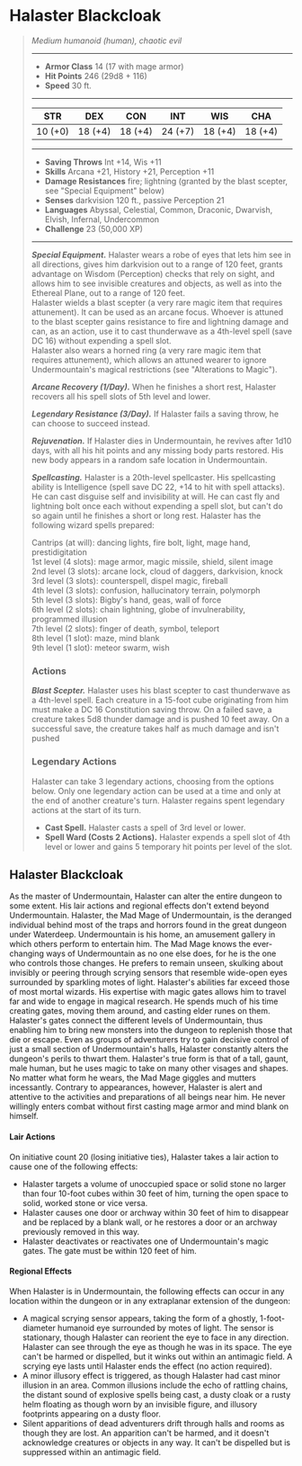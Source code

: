# Halaster Blackcloak
>*Medium humanoid (human), chaotic evil*
>___
>- **Armor Class** 14 (17 with mage armor)
>- **Hit Points** 246 (29d8 + 116)
>- **Speed** 30 ft.
>___
>|STR|DEX|CON|INT|WIS|CHA|
>|:---:|:---:|:---:|:---:|:---:|:---:|
>|10 (+0)|18 (+4)|18 (+4)|24 (+7)|18 (+4)|18 (+4)|
>___
>- **Saving Throws** Int +14, Wis +11
>- **Skills** Arcana +21, History +21, Perception +11
>- **Damage Resistances** fire; lightning (granted by the blast scepter, see "Special Equipment" below)
>- **Senses** darkvision 120 ft., passive Perception 21
>- **Languages** Abyssal, Celestial, Common, Draconic, Dwarvish, Elvish, Infernal, Undercommon
>- **Challenge** 23 (50,000 XP)
>___
>***Special Equipment.*** Halaster wears a robe of eyes that lets him see in all directions, gives him darkvision out to a range of 120 feet, grants advantage on Wisdom (Perception) checks that rely on sight, and allows him to see invisible creatures and objects, as well as into the Ethereal Plane, out to a range of 120 feet.  
>Halaster wields a blast scepter (a very rare magic item that requires attunement). It can be used as an arcane focus. Whoever is attuned to the blast scepter gains resistance to fire and lightning damage and can, as an action, use it to cast thunderwave as a 4th-level spell (save DC 16) without expending a spell slot.  
>Halaster also wears a horned ring (a very rare magic item that requires attunement), which allows an attuned wearer to ignore Undermountain's magical restrictions (see "Alterations to Magic").  
>
>***Arcane Recovery (1/Day).*** When he finishes a short rest, Halaster recovers all his spell slots of 5th level and lower.  
>
>***Legendary Resistance (3/Day).*** If Halaster fails a saving throw, he can choose to succeed instead.  
>
>***Rejuvenation.*** If Halaster dies in Undermountain, he revives after 1d10 days, with all his hit points and any missing body parts restored. His new body appears in a random safe location in Undermountain.  
>
>***Spellcasting.*** Halaster is a 20th-level spellcaster. His spellcasting ability is Intelligence (spell save DC 22, +14 to hit with spell attacks). He can cast disguise self and invisibility at will. He can cast fly and lightning bolt once each without expending a spell slot, but can't do so again until he finishes a short or long rest. Halaster has the following wizard spells prepared:  
>
>Cantrips (at will): dancing lights, fire bolt, light, mage hand, prestidigitation  
>1st level (4 slots): mage armor, magic missile, shield, silent image  
>2nd level (3 slots): arcane lock, cloud of daggers, darkvision, knock  
>3rd level (3 slots): counterspell, dispel magic, fireball  
>4th level (3 slots): confusion, hallucinatory terrain, polymorph  
>5th level (3 slots): Bigby's hand, geas, wall of force  
>6th level (2 slots): chain lightning, globe of invulnerability, programmed illusion  
>7th level (2 slots): finger of death, symbol, teleport  
>8th level (1 slot): maze, mind blank  
>9th level (1 slot): meteor swarm, wish  
>
>### Actions
>***Blast Scepter.*** Halaster uses his blast scepter to cast thunderwave as a 4th-level spell. Each creature in a 15-foot cube originating from him must make a DC 16 Constitution saving throw. On a failed save, a creature takes 5d8 thunder damage and is pushed 10 feet away. On a successful save, the creature takes half as much damage and isn't pushed  
>
>### Legendary Actions
>Halaster can take 3 legendary actions, choosing from the options below. Only one legendary action can be used at a time and only at the end of another creature's turn. Halaster regains spent legendary actions at the start of its turn.
>
>- **Cast Spell.** Halaster casts a spell of 3rd level or lower.
>- **Spell Ward (Costs 2 Actions).** Halaster expends a spell slot of 4th level or lower and gains 5 temporary hit points per level of the slot.
## Halaster Blackcloak
As the master of Undermountain, Halaster can alter the entire dungeon to some extent. His lair actions and regional effects don't extend beyond Undermountain.
Halaster, the Mad Mage of Undermountain, is the deranged individual behind most of the traps and horrors found in the great dungeon under Waterdeep. Undermountain is his home, an amusement gallery in which others perform to entertain him.
The Mad Mage knows the ever-changing ways of Undermountain as no one else does, for he is the one who controls those changes. He prefers to remain unseen, skulking about invisibly or peering through scrying sensors that resemble wide-open eyes surrounded by sparkling motes of light.
Halaster's abilities far exceed those of most mortal wizards. His expertise with magic gates allows him to travel far and wide to engage in magical research. He spends much of his time creating gates, moving them around, and casting elder runes on them. Halaster's gates connect the different levels of Undermountain, thus enabling him to bring new monsters into the dungeon to replenish those that die or escape. Even as groups of adventurers try to gain decisive control of just a small section of Undermountain's halls, Halaster constantly alters the dungeon's perils to thwart them.
Halaster's true form is that of a tall, gaunt, male human, but he uses magic to take on many other visages and shapes. No matter what form he wears, the Mad Mage giggles and mutters incessantly. Contrary to appearances, however, Halaster is alert and attentive to the activities and preparations of all beings near him. He never willingly enters combat without first casting mage armor and mind blank on himself.
#### Lair Actions
On initiative count 20 (losing initiative ties), Halaster takes a lair action to cause one of the following effects:
- Halaster targets a volume of unoccupied space or solid stone no larger than four 10-foot cubes within 30 feet of him, turning the open space to solid, worked stone or vice versa.
- Halaster causes one door or archway within 30 feet of him to disappear and be replaced by a blank wall, or he restores a door or an archway previously removed in this way.
- Halaster deactivates or reactivates one of Undermountain's magic gates. The gate must be within 120 feet of him.
#### Regional Effects
When Halaster is in Undermountain, the following effects can occur in any location within the dungeon or in any extraplanar extension of the dungeon:
- A magical scrying sensor appears, taking the form of a ghostly, 1-foot-diameter humanoid eye surrounded by motes of light. The sensor is stationary, though Halaster can reorient the eye to face in any direction. Halaster can see through the eye as though he was in its space. The eye can't be harmed or dispelled, but it winks out within an antimagic field. A scrying eye lasts until Halaster ends the effect (no action required).
- A minor illusory effect is triggered, as though Halaster had cast minor illusion in an area. Common illusions include the echo of rattling chains, the distant sound of explosive spells being cast, a dusty cloak or a rusty helm floating as though worn by an invisible figure, and illusory footprints appearing on a dusty floor.
- Silent apparitions of dead adventurers drift through halls and rooms as though they are lost. An apparition can't be harmed, and it doesn't acknowledge creatures or objects in any way. It can't be dispelled but is suppressed within an antimagic field.